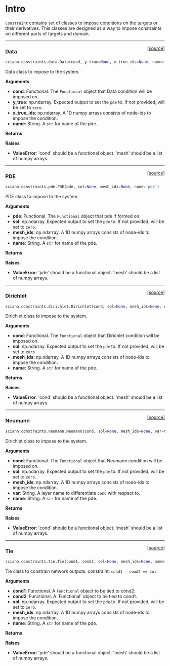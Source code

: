 # Intro

`Constraint` contains set of classes to impose conditions on the targets or 
 their derivatives. This classes are designed as a way to impose constraints 
 on different parts of targets and domain.   

---

<span style="float:right;">[[source]](https://github.com/sciann/sciann/tree/master/sciann/constraints/data.py#L11)</span>
### Data

```python
sciann.constraints.data.Data(cond, y_true=None, x_true_ids=None, name='data')
```

Data class to impose to the system.

__Arguments__

- __cond__: Functional.
    The `Functional` object that Data condition
    will be imposed on.
- __y_true__: np.ndarray.
    Expected output to set the `pde` to.
    If not provided, will be set to `zero`.
- __x_true_ids__: np.ndarray.
    A 1D numpy arrays consists of node-ids to impose the condition.
- __name__: String.
    A `str` for name of the pde.

__Returns__


__Raises__

- __ValueError__: 'cond' should be a functional object.
            'mesh' should be a list of numpy arrays.
    
----

<span style="float:right;">[[source]](https://github.com/sciann/sciann/tree/master/sciann/constraints/pde.py#L11)</span>
### PDE

```python
sciann.constraints.pde.PDE(pde, sol=None, mesh_ids=None, name='pde')
```

PDE class to impose to the system.

__Arguments__

- __pde__: Functional.
    The `Functional` object that pde if formed on.
- __sol__: np.ndarray.
    Expected output to set the `pde` to.
    If not provided, will be set to `zero`.
- __mesh_ids__: np.ndarray.
    A 1D numpy arrays consists of node-ids to impose the condition.
- __name__: String.
    A `str` for name of the pde.

__Returns__


__Raises__

- __ValueError__: 'pde' should be a functional object.
            'mesh' should be a list of numpy arrays.
    
----

<span style="float:right;">[[source]](https://github.com/sciann/sciann/tree/master/sciann/constraints/dirichlet.py#L11)</span>
### Dirichlet

```python
sciann.constraints.dirichlet.Dirichlet(cond, sol=None, mesh_ids=None, name='dirichlet')
```

Dirichlet class to impose to the system.

__Arguments__

- __cond__: Functional.
    The `Functional` object that Dirichlet condition
    will be imposed on.
- __sol__: np.ndarray.
    Expected output to set the `pde` to.
    If not provided, will be set to `zero`.
- __mesh_ids__: np.ndarray.
    A 1D numpy arrays consists of node-ids to impose the condition.
- __name__: String.
    A `str` for name of the pde.

__Returns__


__Raises__

- __ValueError__: 'cond' should be a functional object.
            'mesh' should be a list of numpy arrays.
    
----

<span style="float:right;">[[source]](https://github.com/sciann/sciann/tree/master/sciann/constraints/neumann.py#L11)</span>
### Neumann

```python
sciann.constraints.neumann.Neumann(cond, sol=None, mesh_ids=None, var=None, name='neumann')
```

Dirichlet class to impose to the system.

__Arguments__

- __cond__: Functional.
    The `Functional` object that Neumann condition
    will be imposed on.
- __sol__: np.ndarray.
    Expected output to set the `pde` to.
    If not provided, will be set to `zero`.
- __mesh_ids__: np.ndarray.
    A 1D numpy arrays consists of node-ids to impose the condition.
- __var__: String.
    A layer name to differentiate `cond` with respect to.
- __name__: String.
    A `str` for name of the pde.

__Returns__


__Raises__

- __ValueError__: 'cond' should be a functional object.
            'mesh' should be a list of numpy arrays.
    
----

<span style="float:right;">[[source]](https://github.com/sciann/sciann/tree/master/sciann/constraints/tie.py#L11)</span>
### Tie

```python
sciann.constraints.tie.Tie(cond1, cond2, sol=None, mesh_ids=None, name='tie')
```

Tie class to constrain network outputs.
constraint: `cond1 - cond2 == sol`.

__Arguments__

- __cond1__: Functional.
    A `Functional` object to be tied to cond2.
- __cond2__: Functional.
    A 'Functional' object to be tied to cond1.
- __sol__: np.ndarray.
    Expected output to set the `pde` to.
    If not provided, will be set to `zero`.
- __mesh_ids__: np.ndarray.
    A 1D numpy arrays consists of node-ids to impose the condition.
- __name__: String.
    A `str` for name of the pde.

__Returns__


__Raises__

- __ValueError__: 'pde' should be a functional object.
            'mesh' should be a list of numpy arrays.
    
